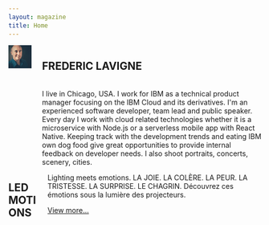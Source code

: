 ```yaml
---
layout: magazine
title: Home
---
```


<div class="home">
  <div class="columns">
    <div class="column column-avatar is-4">
      <img src="/assets/avatar.jpg" class="avatar">
    </div>
    <div class="column column-description">
      <h2 class="name is-3">FREDERIC LAVIGNE</h2>
      <br>
      I live in Chicago, USA. I work for IBM as a technical product manager focusing on the IBM Cloud and its derivatives. I'm
      an experienced software developer, team lead and public speaker. Every day I work with cloud related technologies whether
      it is a microservice with Node.js or a serverless mobile app with React Native. Keeping track with the development trends and
      eating IBM own dog food give great opportunities to provide internal feedback on developer needs. I also shoot portraits,
      concerts, scenery, cities.
    </div>
  </div>
</div>

<div class="columns projects">
  <div class="column is-4 has-text-right">
    <h2 class="is-4">LEDMOTIONS</h2>
  </div>
  <div class="column">
    <p>
      Lighting meets emotions. LA JOIE. LA COLÈRE. LA PEUR. LA TRISTESSE. LA SURPRISE. LE CHAGRIN. Découvrez ces émotions sous la lumière des projecteurs.
    </p>
    <p>
      <a href="ledmotions" class="button is-info is-small">View more...</a>
    </p>
  </div>
</div>
